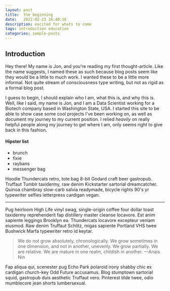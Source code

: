 ```yaml
---
layout: post
title:  the beginning
date:   2022-02-23 16:40:16
description: excited for whats to come
tags: introduction education
categories: sample-posts
---
```


## Introduction

Hey there! My name is Jon, and you're reading my first thought-article. Like the name suggests, I named these as such because blog posts seem like they would be a little to much work. I wanted these to be a little more informal. Not quite stream of consciousness type writing, but not as rigid as a formal blog post.

I guess to begin, I should explain who I am, what this is, and why this is. Well, like I said, my name is Jon, and I am a Data Scientist working for a Biotech company based in Washington State, USA. I started this site to be able to show case some cool projects I've been working on, as well as document my journey to my current position. I relied *heavily* on really helpful people along my journey to get where I am, only seems right to give back in this fashion.

#### Hipster list
<ul>
    <li>brunch</li>
    <li>fixie</li>
    <li>raybans</li>
    <li>messenger bag</li>
</ul>

Hoodie Thundercats retro, tote bag 8-bit Godard craft beer gastropub. Truffaut Tumblr taxidermy, raw denim Kickstarter sartorial dreamcatcher. Quinoa chambray slow-carb salvia readymade, bicycle rights 90's yr typewriter selfies letterpress cardigan vegan.

<hr>

Pug heirloom High Life vinyl swag, single-origin coffee four dollar toast taxidermy reprehenderit fap distillery master cleanse locavore. Est anim sapiente leggings Brooklyn ea. Thundercats locavore excepteur veniam eiusmod. Raw denim Truffaut Schlitz, migas sapiente Portland VHS twee Bushwick Marfa typewriter retro id keytar.

<blockquote>
    We do not grow absolutely, chronologically. We grow sometimes in one dimension, and not in another, unevenly. We grow partially. We are relative. We are mature in one realm, childish in another.
    —Anais Nin
</blockquote>

Fap aliqua qui, scenester pug Echo Park polaroid irony shabby chic ex cardigan church-key Odd Future accusamus. Blog stumptown sartorial squid, gastropub duis aesthetic Truffaut vero. Pinterest tilde twee, odio mumblecore jean shorts lumbersexual.
